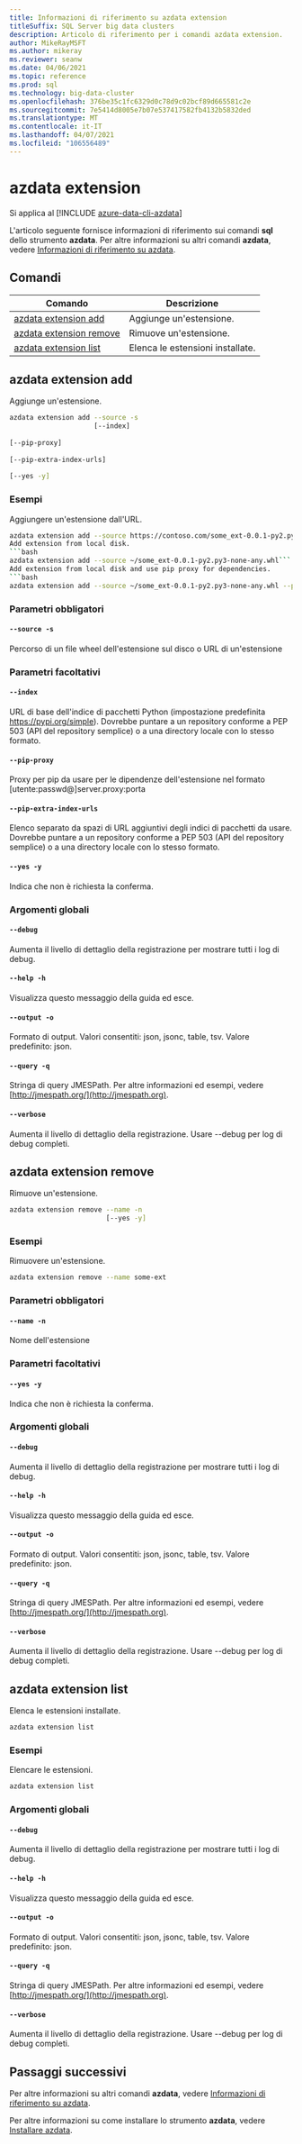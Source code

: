 ```yaml
---
title: Informazioni di riferimento su azdata extension
titleSuffix: SQL Server big data clusters
description: Articolo di riferimento per i comandi azdata extension.
author: MikeRayMSFT
ms.author: mikeray
ms.reviewer: seanw
ms.date: 04/06/2021
ms.topic: reference
ms.prod: sql
ms.technology: big-data-cluster
ms.openlocfilehash: 376be35c1fc6329d0c78d9c02bcf89d665581c2e
ms.sourcegitcommit: 7e5414d8005e7b07e537417582fb4132b5832ded
ms.translationtype: MT
ms.contentlocale: it-IT
ms.lasthandoff: 04/07/2021
ms.locfileid: "106556489"
---
```

# <a name="azdata-extension"></a>azdata extension

Si applica al [!INCLUDE [azure-data-cli-azdata](../../includes/azure-data-cli-azdata.md)]

L'articolo seguente fornisce informazioni di riferimento sui comandi **sql** dello strumento **azdata**. Per altre informazioni su altri comandi **azdata**, vedere [Informazioni di riferimento su azdata](reference-azdata.md).

## <a name="commands"></a>Comandi

|Comando|Descrizione|
| --- | --- |
[azdata extension add](#azdata-extension-add) | Aggiunge un'estensione.
[azdata extension remove](#azdata-extension-remove) | Rimuove un'estensione.
[azdata extension list](#azdata-extension-list) | Elenca le estensioni installate.
## <a name="azdata-extension-add"></a>azdata extension add
Aggiunge un'estensione.
```bash
azdata extension add --source -s 
                     [--index]  
                     
[--pip-proxy]  
                     
[--pip-extra-index-urls]  
                     
[--yes -y]
```
### <a name="examples"></a>Esempi
Aggiungere un'estensione dall'URL.
```bash
azdata extension add --source https://contoso.com/some_ext-0.0.1-py2.py3-none-any.whl```
Add extension from local disk.
```bash
azdata extension add --source ~/some_ext-0.0.1-py2.py3-none-any.whl```
Add extension from local disk and use pip proxy for dependencies.
```bash
azdata extension add --source ~/some_ext-0.0.1-py2.py3-none-any.whl --pip-proxy https://user:pass@proxy.server:8080
```
### <a name="required-parameters"></a>Parametri obbligatori
#### `--source -s`
Percorso di un file wheel dell'estensione sul disco o URL di un'estensione
### <a name="optional-parameters"></a>Parametri facoltativi
#### `--index`
URL di base dell'indice di pacchetti Python (impostazione predefinita https://pypi.org/simple). Dovrebbe puntare a un repository conforme a PEP 503 (API del repository semplice) o a una directory locale con lo stesso formato.
#### `--pip-proxy`
Proxy per pip da usare per le dipendenze dell'estensione nel formato [utente:passwd@]server.proxy:porta
#### `--pip-extra-index-urls`
Elenco separato da spazi di URL aggiuntivi degli indici di pacchetti da usare. Dovrebbe puntare a un repository conforme a PEP 503 (API del repository semplice) o a una directory locale con lo stesso formato.
#### `--yes -y`
Indica che non è richiesta la conferma.
### <a name="global-arguments"></a>Argomenti globali
#### `--debug`
Aumenta il livello di dettaglio della registrazione per mostrare tutti i log di debug.
#### `--help -h`
Visualizza questo messaggio della guida ed esce.
#### `--output -o`
Formato di output.  Valori consentiti: json, jsonc, table, tsv.  Valore predefinito: json.
#### `--query -q`
Stringa di query JMESPath. Per altre informazioni ed esempi, vedere [http://jmespath.org/](http://jmespath.org).
#### `--verbose`
Aumenta il livello di dettaglio della registrazione. Usare --debug per log di debug completi.
## <a name="azdata-extension-remove"></a>azdata extension remove
Rimuove un'estensione.
```bash
azdata extension remove --name -n 
                        [--yes -y]
```
### <a name="examples"></a>Esempi
Rimuovere un'estensione.
```bash
azdata extension remove --name some-ext
```
### <a name="required-parameters"></a>Parametri obbligatori
#### `--name -n`
Nome dell'estensione
### <a name="optional-parameters"></a>Parametri facoltativi
#### `--yes -y`
Indica che non è richiesta la conferma.
### <a name="global-arguments"></a>Argomenti globali
#### `--debug`
Aumenta il livello di dettaglio della registrazione per mostrare tutti i log di debug.
#### `--help -h`
Visualizza questo messaggio della guida ed esce.
#### `--output -o`
Formato di output.  Valori consentiti: json, jsonc, table, tsv.  Valore predefinito: json.
#### `--query -q`
Stringa di query JMESPath. Per altre informazioni ed esempi, vedere [http://jmespath.org/](http://jmespath.org).
#### `--verbose`
Aumenta il livello di dettaglio della registrazione. Usare --debug per log di debug completi.
## <a name="azdata-extension-list"></a>azdata extension list
Elenca le estensioni installate.
```bash
azdata extension list 
```
### <a name="examples"></a>Esempi
Elencare le estensioni.
```bash
azdata extension list
```
### <a name="global-arguments"></a>Argomenti globali
#### `--debug`
Aumenta il livello di dettaglio della registrazione per mostrare tutti i log di debug.
#### `--help -h`
Visualizza questo messaggio della guida ed esce.
#### `--output -o`
Formato di output.  Valori consentiti: json, jsonc, table, tsv.  Valore predefinito: json.
#### `--query -q`
Stringa di query JMESPath. Per altre informazioni ed esempi, vedere [http://jmespath.org/](http://jmespath.org).
#### `--verbose`
Aumenta il livello di dettaglio della registrazione. Usare --debug per log di debug completi.

## <a name="next-steps"></a>Passaggi successivi

Per altre informazioni su altri comandi **azdata**, vedere [Informazioni di riferimento su azdata](reference-azdata.md). 

Per altre informazioni su come installare lo strumento **azdata**, vedere [Installare azdata](..\install\deploy-install-azdata.md).

